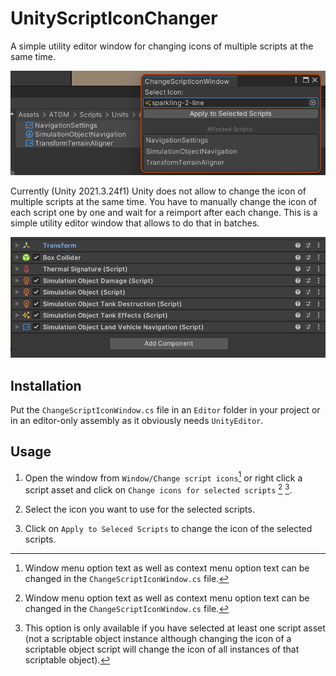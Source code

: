# UnityScriptIconChanger

A simple utility editor window for changing icons of multiple scripts at the same time.

![Usage screenshot](img/usage.png "Usage")

Currently (Unity 2021.3.24f1) Unity does not allow to change the icon of multiple scripts at the same time.
You have to manually change the icon of each script one by one and wait for a reimport after each change.
This is a simple utility editor window that allows to do that in batches.

![Inspector screenshot](img/inspector.png "Inspector")

## Installation

Put the `ChangeScriptIconWindow.cs` file in an `Editor` folder in your project or in an editor-only assembly as it
obviously needs `UnityEditor`.

## Usage

1. Open the window from `Window/Change script icons`[^1] or right click a script asset and click on `Change icons for
   selected scripts` [^1] [^2].

2. Select the icon you want to use for the selected scripts.

3. Click on `Apply to Seleced Scripts` to change the icon of the selected scripts.

[^1]: Window menu option text as well as context menu option text can be changed in the `ChangeScriptIconWindow.cs`
file.
[^2]: This option is only available if you have selected at least one script asset (not a scriptable object instance although changing the icon of a scriptable object script will change the icon of all instances of that scriptable object).
